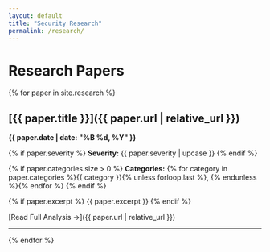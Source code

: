 ```yaml
---
layout: default
title: "Security Research"
permalink: /research/
---
```


# Research Papers

{% for paper in site.research %}
## [{{ paper.title }}]({{ paper.url | relative_url }})

**{{ paper.date | date: "%B %d, %Y" }}**

{% if paper.severity %}
**Severity:** {{ paper.severity | upcase }}
{% endif %}

{% if paper.categories.size > 0 %}
**Categories:** {% for category in paper.categories %}{{ category }}{% unless forloop.last %}, {% endunless %}{% endfor %}
{% endif %}

{% if paper.excerpt %}
{{ paper.excerpt }}
{% endif %}

[Read Full Analysis →]({{ paper.url | relative_url }})

---
{% endfor %}
